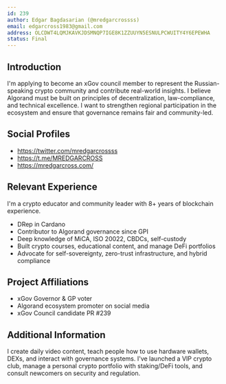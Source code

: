 ```yaml
---
id: 239
author: Edgar Bagdasarian (@mredgarcrossss)
email: edgarcross1983@gmail.com
address: OLCDWT4LQMJKAVKJDSMNQP7IGE8K1ZZUUYN5ESNULPCWUITY4Y6EPEWHA
status: Final
---
```


## Introduction

I'm applying to become an xGov council member to represent the Russian-speaking crypto community and contribute real-world insights. I believe Algorand must be built on principles of decentralization, law-compliance, and technical excellence. I want to strengthen regional participation in the ecosystem and ensure that governance remains fair and community-led.

## Social Profiles

- https://twitter.com/mredgarcrossss
- https://t.me/MREDGARCROSS
- https://mredgarcross.com/

## Relevant Experience

I'm a crypto educator and community leader with 8+ years of blockchain experience.

- DRep in Cardano  
- Contributor to Algorand governance since GPI  
- Deep knowledge of MiCA, ISO 20022, CBDCs, self-custody  
- Built crypto courses, educational content, and manage DeFi portfolios  
- Advocate for self-sovereignty, zero-trust infrastructure, and hybrid compliance

## Project Affiliations

- xGov Governor & GP voter  
- Algorand ecosystem promoter on social media  
- xGov Council candidate PR #239

## Additional Information

I create daily video content, teach people how to use hardware wallets, DEXs, and interact with governance systems. I've launched a VIP crypto club, manage a personal crypto portfolio with staking/DeFi tools, and consult newcomers on security and regulation.
